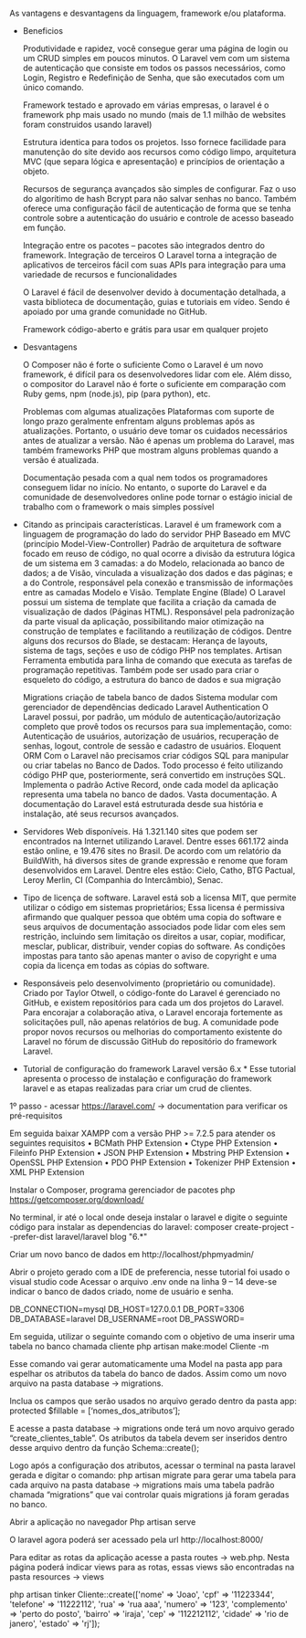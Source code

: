 As vantagens e desvantagens da linguagem, framework e/ou plataforma.

- Beneficios

    Produtividade e rapidez, você consegue gerar uma página de login ou um CRUD simples em poucos minutos. O Laravel vem com um sistema de autenticação que consiste em todos os passos necessários, como Login, Registro e Redefinição de Senha, que são executados com um único comando.

	Framework testado e aprovado em várias empresas, o laravel é o framework php mais usado no mundo (mais de 1.1 milhão de websites foram construidos usando laravel)

	Estrutura identica para todos os projetos. Isso fornece facilidade para manutenção do site devido aos recursos como código limpo, arquitetura MVC (que separa lógica e apresentação) e princípios de orientação a objeto.

	Recursos de segurança avançados são simples de configurar. Faz o uso do algorítimo de hash Bcrypt para não salvar senhas no banco. Também oferece uma configuração fácil de autenticação de forma que se tenha controle sobre a autenticação do usuário e controle de acesso baseado em função.

	Integração entre os pacotes – pacotes são integrados dentro do framework. Integração de terceiros O Laravel torna a integração de aplicativos de terceiros fácil com suas APIs para integração para uma variedade de recursos e funcionalidades

	O Laravel é fácil de desenvolver devido à documentação detalhada, a vasta biblioteca de documentação, guias e tutoriais em vídeo. Sendo é apoiado por uma grande comunidade no GitHub.

    Framework código-aberto e grátis para usar em qualquer projeto


- Desvantagens

    O Composer não é forte o suficiente
Como o Laravel é um novo framework, é difícil para os desenvolvedores lidar com ele. Além disso, o compositor do Laravel não é forte o suficiente em comparação com Ruby gems, npm (node.js), pip (para python), etc.

    Problemas com algumas atualizações
Plataformas com suporte de longo prazo geralmente enfrentam alguns problemas após as atualizações. Portanto, o usuário deve tomar os cuidados necessários antes de atualizar a versão. Não é apenas um problema do Laravel, mas também frameworks PHP que mostram alguns problemas quando a versão é atualizada.

    Documentação pesada com a qual nem todos os programadores conseguem lidar no início. No entanto, o suporte do Laravel e da comunidade de desenvolvedores online pode tornar o estágio inicial de trabalho com o framework o mais simples possível


* Citando as principais características.
    Laravel é um framework com a linguagem de programação do lado do servidor PHP
    Baseado em MVC (princípio Model-View-Controller)
	Padrão de arquitetura de software focado em reuso de código, no qual ocorre a divisão da estrutura lógica de um sistema em 3 camadas: a do Modelo, relacionada ao banco de dados; a de Visão, vinculada a visualização dos dados e das páginas; e a do Controle, responsável pela conexão e transmissão de informações entre as camadas Modelo e Visão. 
    Template Engine (Blade)
	O Laravel possui um sistema de template que facilita a criação da camada de visualização de dados (Páginas HTML). Responsável pela padronização da parte visual da aplicação, possibilitando maior otimização na construção de templates e facilitando a reutilização de códigos. Dentre alguns dos recursos do Blade, se destacam: Herança de layouts, sistema de tags, seções e uso de código PHP nos templates. 
    Artisan
	Ferramenta embutida para linha de comando que executa as tarefas de programação repetitivas. Também pode ser usado para criar o esqueleto do código, a estrutura do banco de dados e sua migração

    Migrations criação de tabela banco de dados
    Sistema modular com gerenciador de dependências dedicado
    Laravel Authentication 
    O Laravel possui, por padrão, um módulo de autenticação/autorização completo que provê todos os recursos para sua implementação, como: Autenticação de usuários, autorização de usuários, recuperação de senhas, logout, controle de sessão e cadastro de usuários. 
    Eloquent ORM
    Com o Laravel não precisamos criar códigos SQL para manipular ou criar tabelas no Banco de Dados. Todo processo é feito utilizando código PHP que, posteriormente, será convertido em instruções SQL. Implementa o padrão Active Record, onde cada model da aplicação representa uma tabela no banco de dados. 
    Vasta documentação.
A documentação do Laravel está estruturada desde sua história e instalação, até seus recursos avançados.


* Servidores Web disponíveis.
Há 1.321.140 sites que podem ser encontrados na Internet utilizando Laravel. Dentre esses 661.172 ainda estão online, e 19.476 sites no Brasil. De acordo com um relatório da BuildWith, há diversos sites de grande expressão e renome que foram desenvolvidos em Laravel. Dentre eles estão: Cielo, Catho, BTG Pactual, Leroy Merlin, CI (Companhia do Intercâmbio), Senac.


* Tipo de licença de software.
Laravel está sob a licensa MIT, que permite utilizar o código em sistemas proprietários;
Essa licensa é permissiva afirmando que qualquer pessoa que obtém uma copia do software e seus arquivos de documentação associados pode lidar com eles sem restrição, incluindo sem limitação os direitos a usar, copiar, modificar, mesclar, publicar, distribuir, vender copias do software. As condições impostas para tanto são apenas manter o aviso de copyright e uma copia da licença em todas as cópias do software. 


* Responsáveis pelo desenvolvimento (proprietário ou comunidade).
Criado por Taylor Otwell, o código-fonte do Laravel é gerenciado no GitHub, e existem repositórios para cada um dos projetos do Laravel. Para encorajar a colaboração ativa, o Laravel encoraja fortemente as solicitações pull, não apenas relatórios de bug.
A comunidade pode propor novos recursos ou melhorias do comportamento existente do Laravel no fórum de discussão GitHub do repositório do framework Laravel.


* Tutorial de configuração do framework Laravel versão 6.x *
Esse tutorial apresenta o processo de instalação e configuração do framework laravel e as etapas realizadas para criar um crud de clientes.

1º passo - acessar https://laravel.com/ → documentation para verificar os pré-requisitos

Em seguida baixar XAMPP com a versão PHP >= 7.2.5 para atender os seguintes requisitos
    • BCMath PHP Extension
    • Ctype PHP Extension
    • Fileinfo PHP Extension
    • JSON PHP Extension
    • Mbstring PHP Extension
    • OpenSSL PHP Extension
    • PDO PHP Extension
    • Tokenizer PHP Extension
    • XML PHP Extension

Instalar o Composer, programa gerenciador de pacotes php
https://getcomposer.org/download/

No terminal, ir até o local onde deseja instalar o laravel e digite o seguinte código para instalar as dependencias do laravel:
composer create-project --prefer-dist laravel/laravel blog "6.*"

Criar um novo banco de dados em http://localhost/phpmyadmin/

Abrir o projeto gerado com a IDE de preferencia, nesse tutorial foi usado o visual studio code
Acessar o arquivo .env onde na linha 9 – 14 deve-se indicar o banco de dados criado, nome de usuário e senha.

DB_CONNECTION=mysql
DB_HOST=127.0.0.1
DB_PORT=3306
DB_DATABASE=laravel
DB_USERNAME=root
DB_PASSWORD=

Em seguida, utilizar o seguinte comando com o objetivo de uma inserir uma tabela no banco chamada cliente
php artisan make:model Cliente -m

Esse comando vai gerar automaticamente uma Model na pasta app para espelhar os atributos da tabela do banco de dados. Assim como um novo arquivo na pasta database → migrations.

Inclua os campos que serão usados no arquivo gerado dentro da pasta app:  
protected $fillable = [‘nomes_dos_atributos’];

E acesse a pasta database → migrations onde terá um novo arquivo gerado “create_clientes_table”. Os atributos da tabela devem ser inseridos dentro desse arquivo dentro da função Schema::create();

Logo após a configuração dos atributos, acessar o terminal na pasta laravel gerada e digitar o comando: php artisan migrate para gerar uma tabela para cada arquivo na pasta database → migrations mais uma tabela padrão chamada “migrations” que vai controlar quais migrations já foram geradas no banco.

Abrir a aplicação no navegador
Php artisan serve

O laravel agora poderá ser acessado pela url http://localhost:8000/

Para editar as rotas da aplicação acesse a pasta routes → web.php. Nesta página poderá indicar views para as rotas, essas views são encontradas na pasta resources → views

php artisan tinker
Cliente::create(['nome' => 'Joao', 'cpf' => '11223344', 'telefone' => '11222112', 'rua' => 'rua aaa', 'numero' => '123', 'complemento' => 'perto do posto', 'bairro' => 'iraja', 'cep' => '112212112', 'cidade' => 'rio de janero', 'estado' => 'rj']);
